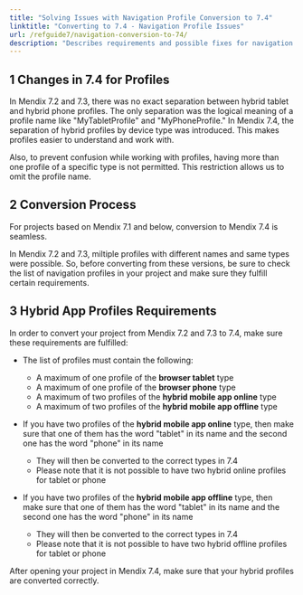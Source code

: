 ```yaml
---
title: "Solving Issues with Navigation Profile Conversion to 7.4"
linktitle: "Converting to 7.4 - Navigation Profile Issues"
url: /refguide7/navigation-conversion-to-74/
description: "Describes requirements and possible fixes for navigation profile conversion from Mendix 7.2 and 7.3 to Mendix 7.4."
---
```


## 1 Changes in 7.4 for Profiles

In Mendix 7.2 and 7.3, there was no exact separation between hybrid tablet and hybrid phone profiles. The only separation was the logical meaning of a profile name like "MyTabletProfile" and "MyPhoneProfile." In Mendix 7.4, the separation of hybrid profiles by device type was introduced. This makes profiles easier to understand and work with.

Also, to prevent confusion while working with profiles, having more than one profile of a specific type is not permitted. This restriction allows us to omit the profile name.

## 2 Conversion Process

For projects based on Mendix 7.1 and below, conversion to Mendix 7.4 is seamless.

In Mendix 7.2 and 7.3, miltiple profiles with different names and same types were possible. So, before converting from these versions, be sure to check the list of navigation profiles in your project and make sure they fulfill certain requirements.

## 3 Hybrid App Profiles Requirements

In order to convert your project from Mendix 7.2 and 7.3 to 7.4, make sure these requirements are fulfilled:

* The  list of profiles must contain the following:
    * A maximum of one profile of the **browser tablet** type
    * A maximum of one profile of the **browser phone** type
    * A maximum of two profiles of the **hybrid mobile app online** type
    * A maximum of two profiles of the **hybrid mobile app offline** type

* If you have two profiles of the **hybrid mobile app online** type, then make sure that one of them has the word "tablet" in its name and the second one has the word "phone" in its name
    * They will then be converted to the correct types in 7.4
    * Please note that it is not possible to have two hybrid online profiles for tablet or phone

* If you have two profiles of the **hybrid mobile app offline** type, then make sure that one of them has the word "tablet" in its name and the second one has the word "phone" in its name
    * They will then be converted to the correct types in 7.4
    * Please note that it is not possible to have two hybrid offline profiles for tablet or phone

After opening your project in Mendix 7.4, make sure that your hybrid profiles are converted correctly.
